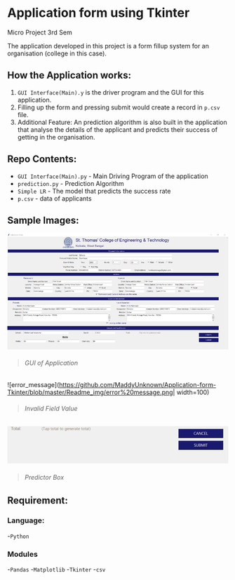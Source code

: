 # Application form using Tkinter
Micro Project 3rd Sem

The application developed in this project is a form fillup system for an organisation (college in this case).

## How the Application works:
1. `GUI Interface(Main).y` is the driver program and the GUI for this application.
2. Filling up the form and pressing submit would create a record in `p.csv` file.
3. Additional Feature: An prediction algorithm is also built in the application that analyse the details of the applicant and predicts their success of getting in the organisation.

## Repo Contents:
- `GUI Interface(Main).py` - Main Driving Program of the application
- `prediction.py` - Prediction Algorithm
- `Simple LR` - The model that predicts the success rate
- `p.csv` - data of applicants

## Sample Images:

![application example](https://github.com/MaddyUnknown/Application-form-Tkinter/blob/master/Readme_img/Application%20form.png)
> ###### GUI of Application

![error_message](https://github.com/MaddyUnknown/Application-form-Tkinter/blob/master/Readme_img/error%20message.png| width=100)
> ###### Invalid Field Value

![predictor](https://github.com/MaddyUnknown/Application-form-Tkinter/blob/master/Readme_img/predictor.png)
> ###### Predictor Box

## Requirement:
  ### Language:
  -`Python`
  ### Modules
  -`Pandas`
  -`Matplotlib`
  -`Tkinter`
  -`csv`
